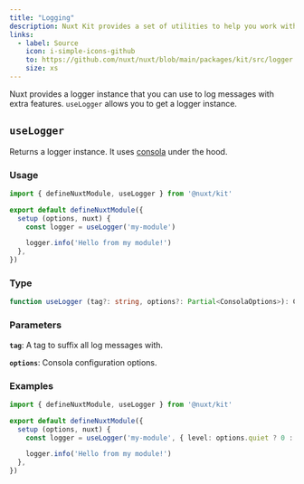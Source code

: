```yaml
---
title: "Logging"
description: Nuxt Kit provides a set of utilities to help you work with logging. These functions allow you to log messages with extra features.
links:
  - label: Source
    icon: i-simple-icons-github
    to: https://github.com/nuxt/nuxt/blob/main/packages/kit/src/logger.ts
    size: xs
---
```


Nuxt provides a logger instance that you can use to log messages with extra features. `useLogger` allows you to get a logger instance.

## `useLogger`

Returns a logger instance. It uses [consola](https://github.com/unjs/consola) under the hood.

### Usage

```ts twoslash
import { defineNuxtModule, useLogger } from '@nuxt/kit'

export default defineNuxtModule({
  setup (options, nuxt) {
    const logger = useLogger('my-module')

    logger.info('Hello from my module!')
  },
})
```

### Type

```ts
function useLogger (tag?: string, options?: Partial<ConsolaOptions>): ConsolaInstance
```

### Parameters

**`tag`**: A tag to suffix all log messages with.

**`options`**: Consola configuration options.

### Examples

```ts twoslash
import { defineNuxtModule, useLogger } from '@nuxt/kit'

export default defineNuxtModule({
  setup (options, nuxt) {
    const logger = useLogger('my-module', { level: options.quiet ? 0 : 3 })

    logger.info('Hello from my module!')
  },
})
```
